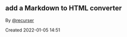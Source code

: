 ## add a Markdown to HTML converter

By [@recurser](https://github.com/recurser)

Created 2022-01-05 14:51
